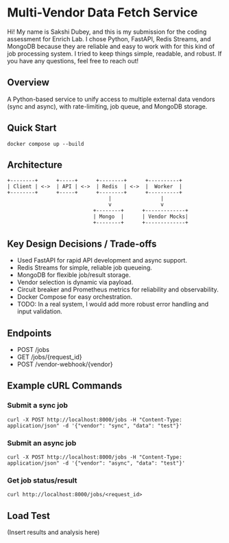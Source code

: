 # Multi-Vendor Data Fetch Service

Hi! My name is Sakshi Dubey, and this is my submission for the  coding assessment for Enrich Lab. I chose Python, FastAPI, Redis Streams, and MongoDB because they are reliable and easy to work with for this kind of job processing system. I tried to keep things simple, readable, and robust. If you have any questions, feel free to reach out!

## Overview
A Python-based service to unify access to multiple external data vendors (sync and async), with rate-limiting, job queue, and MongoDB storage.

## Quick Start
```
docker compose up --build
```

## Architecture

```
+--------+      +-----+      +--------+      +----------+
| Client | <->  | API | <->  | Redis  | <->  |  Worker  |
+--------+      +-----+      +--------+      +----------+
                                 |                |
                                 v                v
                            +--------+      +-------------+
                            | Mongo  |      | Vendor Mocks|
                            +--------+      +-------------+
```

## Key Design Decisions / Trade-offs
- Used FastAPI for rapid API development and async support.
- Redis Streams for simple, reliable job queueing.
- MongoDB for flexible job/result storage.
- Vendor selection is dynamic via payload.
- Circuit breaker and Prometheus metrics for reliability and observability.
- Docker Compose for easy orchestration.
- TODO: In a real system, I would add more robust error handling and input validation.

## Endpoints
- POST /jobs
- GET /jobs/{request_id}
- POST /vendor-webhook/{vendor}

## Example cURL Commands

### Submit a sync job
```
curl -X POST http://localhost:8000/jobs -H "Content-Type: application/json" -d '{"vendor": "sync", "data": "test"}'
```

### Submit an async job
```
curl -X POST http://localhost:8000/jobs -H "Content-Type: application/json" -d '{"vendor": "async", "data": "test"}'
```

### Get job status/result
```
curl http://localhost:8000/jobs/<request_id>
```

## Load Test
(Insert results and analysis here) 
